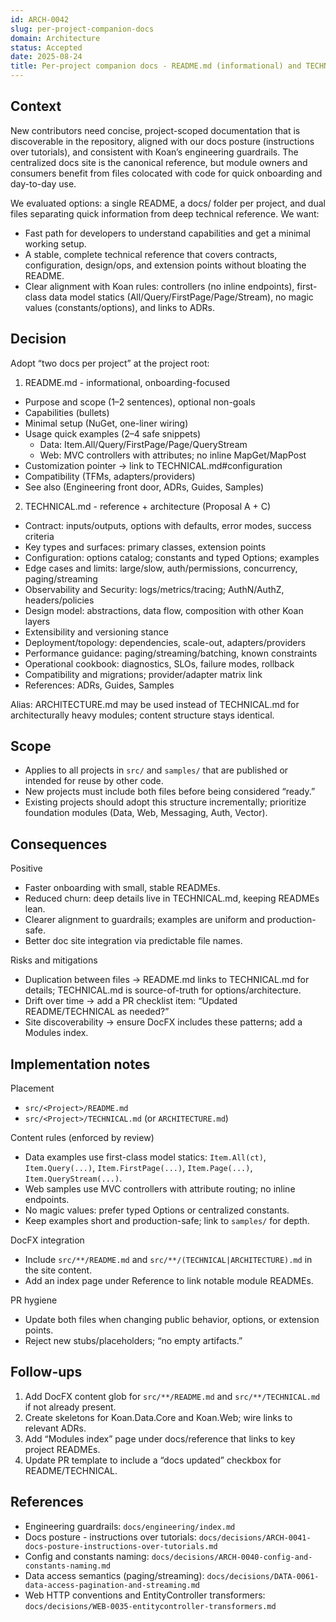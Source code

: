 ```yaml
---
id: ARCH-0042
slug: per-project-companion-docs
domain: Architecture
status: Accepted
date: 2025-08-24
title: Per-project companion docs - README.md (informational) and TECHNICAL.md (reference + architecture)
---
```


## Context

New contributors need concise, project-scoped documentation that is discoverable in the repository, aligned with our docs posture (instructions over tutorials), and consistent with Koan’s engineering guardrails. The centralized docs site is the canonical reference, but module owners and consumers benefit from files colocated with code for quick onboarding and day-to-day use.

We evaluated options: a single README, a docs/ folder per project, and dual files separating quick information from deep technical reference. We want:

- Fast path for developers to understand capabilities and get a minimal working setup.
- A stable, complete technical reference that covers contracts, configuration, design/ops, and extension points without bloating the README.
- Clear alignment with Koan rules: controllers (no inline endpoints), first-class data model statics (All/Query/FirstPage/Page/Stream), no magic values (constants/options), and links to ADRs.

## Decision

Adopt “two docs per project” at the project root:

1. README.md - informational, onboarding-focused

- Purpose and scope (1–2 sentences), optional non-goals
- Capabilities (bullets)
- Minimal setup (NuGet, one-liner wiring)
- Usage quick examples (2–4 safe snippets)
  - Data: Item.All/Query/FirstPage/Page/QueryStream
  - Web: MVC controllers with attributes; no inline MapGet/MapPost
- Customization pointer → link to TECHNICAL.md#configuration
- Compatibility (TFMs, adapters/providers)
- See also (Engineering front door, ADRs, Guides, Samples)

2. TECHNICAL.md - reference + architecture (Proposal A + C)

- Contract: inputs/outputs, options with defaults, error modes, success criteria
- Key types and surfaces: primary classes, extension points
- Configuration: options catalog; constants and typed Options; examples
- Edge cases and limits: large/slow, auth/permissions, concurrency, paging/streaming
- Observability and Security: logs/metrics/tracing; AuthN/AuthZ, headers/policies
- Design model: abstractions, data flow, composition with other Koan layers
- Extensibility and versioning stance
- Deployment/topology: dependencies, scale-out, adapters/providers
- Performance guidance: paging/streaming/batching, known constraints
- Operational cookbook: diagnostics, SLOs, failure modes, rollback
- Compatibility and migrations; provider/adapter matrix link
- References: ADRs, Guides, Samples

Alias: ARCHITECTURE.md may be used instead of TECHNICAL.md for architecturally heavy modules; content structure stays identical.

## Scope

- Applies to all projects in `src/` and `samples/` that are published or intended for reuse by other code.
- New projects must include both files before being considered “ready.”
- Existing projects should adopt this structure incrementally; prioritize foundation modules (Data, Web, Messaging, Auth, Vector).

## Consequences

Positive

- Faster onboarding with small, stable READMEs.
- Reduced churn: deep details live in TECHNICAL.md, keeping READMEs lean.
- Clearer alignment to guardrails; examples are uniform and production-safe.
- Better doc site integration via predictable file names.

Risks and mitigations

- Duplication between files → README.md links to TECHNICAL.md for details; TECHNICAL.md is source-of-truth for options/architecture.
- Drift over time → add a PR checklist item: “Updated README/TECHNICAL as needed?”
- Site discoverability → ensure DocFX includes these patterns; add a Modules index.

## Implementation notes

Placement

- `src/<Project>/README.md`
- `src/<Project>/TECHNICAL.md` (or `ARCHITECTURE.md`)

Content rules (enforced by review)

- Data examples use first-class model statics: `Item.All(ct)`, `Item.Query(...)`, `Item.FirstPage(...)`, `Item.Page(...)`, `Item.QueryStream(...)`.
- Web samples use MVC controllers with attribute routing; no inline endpoints.
- No magic values: prefer typed Options or centralized constants.
- Keep examples short and production-safe; link to `samples/` for depth.

DocFX integration

- Include `src/**/README.md` and `src/**/(TECHNICAL|ARCHITECTURE).md` in the site content.
- Add an index page under Reference to link notable module READMEs.

PR hygiene

- Update both files when changing public behavior, options, or extension points.
- Reject new stubs/placeholders; “no empty artifacts.”

## Follow-ups

1. Add DocFX content glob for `src/**/README.md` and `src/**/TECHNICAL.md` if not already present.
2. Create skeletons for Koan.Data.Core and Koan.Web; wire links to relevant ADRs.
3. Add “Modules index” page under docs/reference that links to key project READMEs.
4. Update PR template to include a “docs updated” checkbox for README/TECHNICAL.

## References

- Engineering guardrails: `docs/engineering/index.md`
- Docs posture - instructions over tutorials: `docs/decisions/ARCH-0041-docs-posture-instructions-over-tutorials.md`
- Config and constants naming: `docs/decisions/ARCH-0040-config-and-constants-naming.md`
- Data access semantics (paging/streaming): `docs/decisions/DATA-0061-data-access-pagination-and-streaming.md`
- Web HTTP conventions and EntityController transformers: `docs/decisions/WEB-0035-entitycontroller-transformers.md`
